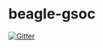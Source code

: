 # beagle-gsoc
[![Gitter](https://badges.gitter.im/beagleboard/beagle-gsoc.svg)](https://gitter.im/beagleboard/beagle-gsoc?utm_source=badge&utm_medium=badge&utm_campaign=pr-badge)
